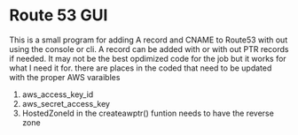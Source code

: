 <h1>Route 53 GUI</h1>

This is a small program for adding A record and CNAME to Route53 with out using the console or cli.
A record can be added with or with out PTR records if needed.
It may not be the best opdimized code for the job but it works for what I need it for.
there are places in the coded that need to be updated with the proper AWS varaibles

1. aws_access_key_id
2. aws_secret_access_key
3. HostedZoneId in the createawptr() funtion needs to have the reverse zone
